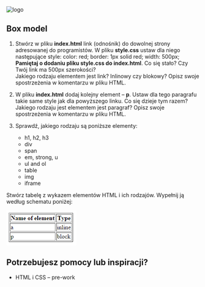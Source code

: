 <img alt="logo" src="http://coderslab.pl/svg/logo-coderslab.svg" width="400">

## Box model
1. Stwórz w pliku **index.html** link (odnośnik) do dowolnej strony adresowanej do programistów. W pliku **style.css** ustaw dla niego następujące style:
  color: red;
  border: 1px solid red;
  width: 500px;
  **Pamiętaj o dodaniu pliku style.css do index.html**. Co się stało? Czy Twój link ma 500px szerokości?  
Jakiego rodzaju elementem jest link? Inlinowy czy blokowy? Opisz swoje spostrzeżenia w komentarzu w pliku HTML.

2. W pliku **index.html** dodaj kolejny element &ndash; **p**. Ustaw dla tego paragrafu takie same style jak dla powyższego linku. Co się dzieje tym razem? Jakiego rodzaju jest elementem jest paragraf? Opisz swoje spostrzeżenia w komentarzu w pliku HTML.

3. Sprawdź, jakiego rodzaju są poniższe elementy:

    * h1, h2, h3
    * div
    * span
    * em, strong, u
    * ul and ol
    * table
    * img
    * iframe

Stwórz tabelę z wykazem elementów HTML i ich rodzajów. Wypełnij ją według schematu poniżej:

 ![List of characters](images/box_model.png)

## Potrzebujesz pomocy lub inspiracji?
* HTML i CSS &ndash; pre-work
